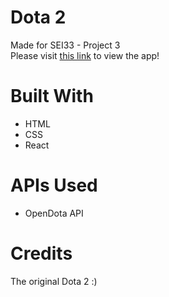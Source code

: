 # Dota 2

Made for SEI33 - Project 3 <br>
Please visit [this link](https://dota2-db.netlify.app) to view the app!

# Built With

- HTML
- CSS
- React

# APIs Used

- OpenDota API

# Credits

The original Dota 2 :)
